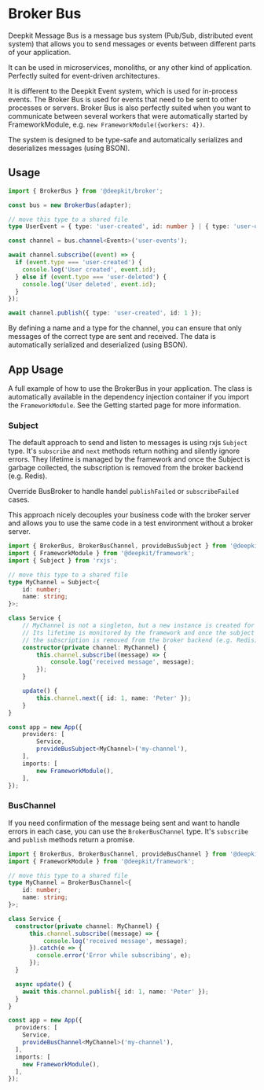 # Broker Bus

Deepkit Message Bus is a message bus system (Pub/Sub, distributed event system) that allows you to send messages or events between different parts of your application.

It can be used in microservices, monoliths, or any other kind of application. Perfectly suited for event-driven architectures.  

It is different to the Deepkit Event system, which is used for in-process events. The Broker Bus is used for events that need to be sent to other processes or servers. Broker Bus is also perfectly suited when you want to communicate between several workers that were automatically started by FrameworkModule, e.g. `new FrameworkModule({workers: 4})`.

The system is designed to be type-safe and automatically serializes and deserializes messages (using BSON).

## Usage

```typescript
import { BrokerBus } from '@deepkit/broker';

const bus = new BrokerBus(adapter);

// move this type to a shared file
type UserEvent = { type: 'user-created', id: number } | { type: 'user-deleted', id: number };

const channel = bus.channel<Events>('user-events');

await channel.subscribe((event) => {
  if (event.type === 'user-created') {
    console.log('User created', event.id);
  } else if (event.type === 'user-deleted') {
    console.log('User deleted', event.id);
  }
});

await channel.publish({ type: 'user-created', id: 1 });
```

By defining a name and a type for the channel, you can ensure that only messages of the correct type are sent and received.
The data is automatically serialized and deserialized (using BSON).

## App Usage

A full example of how to use the BrokerBus in your application.
The class is automatically available in the dependency injection container if you import the `FrameworkModule`.
See the Getting started page for more information.

### Subject

The default approach to send and listen to messages is using rxjs `Subject` type. It's `subscribe` and `next` methods return nothing and silently ignore errors.
They lifetime is managed by the framework and once the Subject is garbage collected, the subscription is removed from the broker backend (e.g. Redis).

Override BusBroker to handle handel `publishFailed` or `subscribeFailed` cases.

This approach nicely decouples your business code with the broker server and allows you to use the same code in a test environment without a broker server.

```typescript
import { BrokerBus, BrokerBusChannel, provideBusSubject } from '@deepkit/broker';
import { FrameworkModule } from '@deepkit/framework';
import { Subject } from 'rxjs';

// move this type to a shared file
type MyChannel = Subject<{
    id: number;
    name: string;
}>;

class Service {
    // MyChannel is not a singleton, but a new instance is created for each request.
    // Its lifetime is monitored by the framework and once the subject is garbage collected, 
    // the subscription is removed from the broker backend (e.g. Redis).
    constructor(private channel: MyChannel) {
        this.channel.subscribe((message) => {
            console.log('received message', message);
        });
    }

    update() {
        this.channel.next({ id: 1, name: 'Peter' });
    }
}

const app = new App({
    providers: [
        Service,
        provideBusSubject<MyChannel>('my-channel'),
    ],
    imports: [
        new FrameworkModule(),
    ],
});
```

### BusChannel 

If you need confirmation of the message being sent and want to handle errors in each case, you can use the `BrokerBusChannel` type. It's `subscribe` and `publish` methods return a promise.

```typescript
import { BrokerBus, BrokerBusChannel, provideBusChannel } from '@deepkit/broker';
import { FrameworkModule } from '@deepkit/framework';

// move this type to a shared file
type MyChannel = BrokerBusChannel<{
    id: number;
    name: string;
}>;

class Service {
  constructor(private channel: MyChannel) {
      this.channel.subscribe((message) => {
          console.log('received message', message);
      }).catch(e => {
        console.error('Error while subscribing', e);
      });
  }

  async update() {
    await this.channel.publish({ id: 1, name: 'Peter' });
  }
}

const app = new App({
  providers: [
    Service,
    provideBusChannel<MyChannel>('my-channel'),
  ],
  imports: [
    new FrameworkModule(),
  ],
});
```
